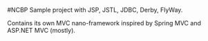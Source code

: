 #NCBP
Sample project with JSP, JSTL, JDBC, Derby, FlyWay.

Contains its own MVC nano-framework inspired by Spring MVC and ASP.NET MVC (mostly).